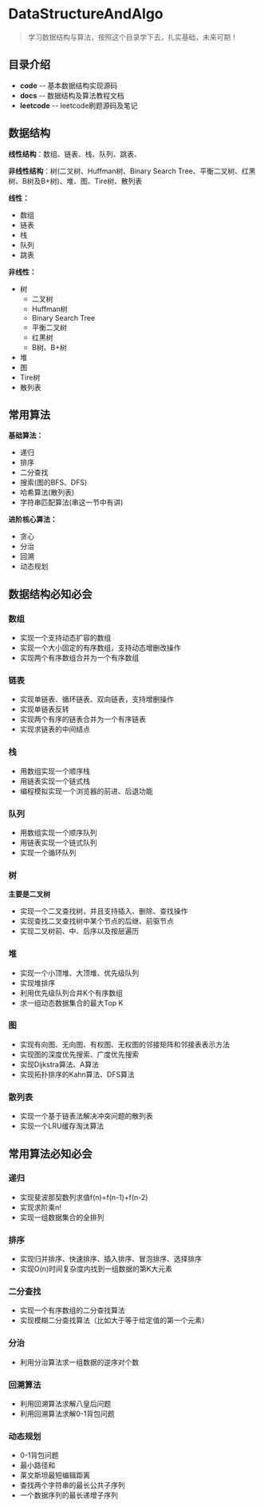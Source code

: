 # DataStructureAndAlgo

> 学习数据结构与算法，按照这个目录学下去，扎实基础，未来可期！
>



## 目录介绍

- **code** -- 基本数据结构实现源码
- **docs** -- 数据结构及算法教程文档
- **leetcode** -- leetcode刷题源码及笔记



## 数据结构

**线性结构**：数组、链表、栈、队列、跳表、

**非线性结构**：树(二叉树、Huffman树、Binary Search Tree、平衡二叉树、红黑树、B树及B+树)、堆、图、Tire树、散列表

**线性：**

- 数组
- 链表
- 栈
- 队列
- 跳表

**非线性：**

- 树
  - 二叉树
  - Huffman树
  - Binary Search Tree
  - 平衡二叉树
  - 红黑树
  - B树、B+树
- 堆
- 图
- Tire树
- 散列表



## 常用算法

**基础算法：**

- 递归
- 排序
- 二分查找
- 搜索(图的BFS、DFS)
- 哈希算法(散列表)
- 字符串匹配算法(串这一节中有讲)



**进阶核心算法：**

- 贪心
- 分治
- 回溯
- 动态规划



## 数据结构必知必会

### 数组

- 实现一个支持动态扩容的数组
- 实现一个大小固定的有序数组，支持动态增删改操作
- 实现两个有序数组合并为一个有序数组



### 链表

- 实现单链表、循环链表、双向链表，支持增删操作
- 实现单链表反转
- 实现两个有序的链表合并为一个有序链表
- 实现求链表的中间结点



### 栈

- 用数组实现一个顺序栈
- 用链表实现一个链式栈
- 编程模拟实现一个浏览器的前进、后退功能



### 队列

- 用数组实现一个顺序队列
- 用链表实现一个链式队列
- 实现一个循环队列



### 树

**主要是二叉树**

- 实现一个二叉查找树，并且支持插入、删除、查找操作
- 实现查找二叉查找树中某个节点的后继、前驱节点
- 实现二叉树前、中、后序以及按层遍历



### 堆

- 实现一个小顶堆、大顶堆、优先级队列
- 实现堆排序
- 利用优先级队列合并K个有序数组
- 求一组动态数据集合的最大Top K



### 图

- 实现有向图、无向图、有权图、无权图的邻接矩阵和邻接表表示方法
- 实现图的深度优先搜索、广度优先搜索
- 实现Dijkstra算法、A算法
- 实现拓扑排序的Kahn算法、DFS算法



### 散列表

- 实现一个基于链表法解决冲突问题的散列表
- 实现一个LRU缓存淘汰算法





## 常用算法必知必会

### 递归

- 实现斐波那契数列求值f(n)=f(n-1)+f(n-2)
- 实现求阶乘n!
- 实现一组数据集合的全排列



### 排序

- 实现归并排序、快速排序、插入排序、冒泡排序、选择排序
- 实现O(n)时间复杂度内找到一组数据的第K大元素



### 二分查找

- 实现一个有序数组的二分查找算法
- 实现模糊二分查找算法（比如大于等于给定值的第一个元素）



### 分治

- 利用分治算法求一组数据的逆序对个数



### 回溯算法

- 利用回溯算法求解八皇后问题
- 利用回溯算法求解0-1背包问题



### 动态规划

- 0-1背包问题
- 最小路径和
- 莱文斯坦最短编辑距离
- 查找两个字符串的最长公共子序列
- 一个数据序列的最长递增子序列